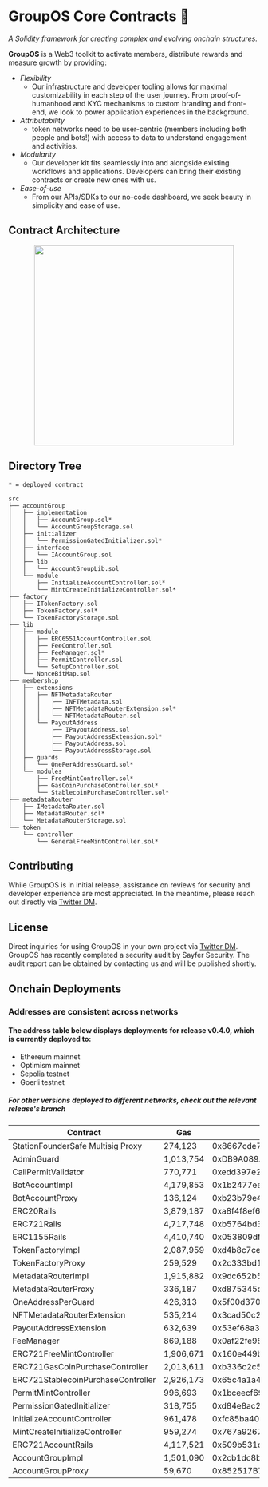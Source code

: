# GroupOS Core Contracts 🧙

_A Solidity framework for creating complex and evolving onchain structures._

**GroupOS** is a Web3 toolkit to activate members, distribute rewards and measure growth by providing:

  - *Flexibility* 
    - Our infrastructure and developer tooling allows for maximal customizability in each step of the user journey. From proof-of-humanhood and KYC mechanisms to custom branding and front-end, we look to power application experiences in the background.
  - *Attributability* 
    - token networks need to be user-centric (members including both people and bots!) with access to data to understand engagement and activities.
  - *Modularity* 
    - Our developer kit fits seamlessly into and alongside existing workflows and applications. Developers can bring their existing contracts or create new ones with us.
  - *Ease-of-use*
    - From our APIs/SDKs to our no-code dashboard, we seek beauty in simplicity and ease of use.


## Contract Architecture

<div style="text-align:center"><img src="https://github.com/0xStation/tokens-v1/assets/80549215/a68b8a19-4568-45a7-9d32-d5738409081e" width="400" ></div>

## Directory Tree

```
* = deployed contract

src
├── accountGroup
│   ├── implementation
│   │   ├── AccountGroup.sol*
│   │   └── AccountGroupStorage.sol
│   ├── initializer
│   │   └── PermissionGatedInitializer.sol*
│   ├── interface
│   │   └── IAccountGroup.sol
│   ├── lib
│   │   └── AccountGroupLib.sol
│   └── module
│       ├── InitializeAccountController.sol*
│       └── MintCreateInitializeController.sol*
├── factory
│   ├── ITokenFactory.sol
│   ├── TokenFactory.sol*
│   └── TokenFactoryStorage.sol
├── lib
│   ├── module
│   │   ├── ERC6551AccountController.sol
│   │   ├── FeeController.sol
│   │   ├── FeeManager.sol*
│   │   ├── PermitController.sol
│   │   └── SetupController.sol
│   └── NonceBitMap.sol
├── membership
│   ├── extensions
│   │   ├── NFTMetadataRouter
│   │   │   ├── INFTMetadata.sol
│   │   │   ├── NFTMetadataRouterExtension.sol*
│   │   │   └── NFTMetadataRouter.sol
│   │   └── PayoutAddress
│   │       ├── IPayoutAddress.sol
│   │       ├── PayoutAddressExtension.sol*
│   │       ├── PayoutAddress.sol
│   │       └── PayoutAddressStorage.sol
│   ├── guards
│   │   └── OnePerAddressGuard.sol*
│   └── modules
│       ├── FreeMintController.sol*
│       ├── GasCoinPurchaseController.sol*
│       └── StablecoinPurchaseController.sol*
├── metadataRouter
│   ├── IMetadataRouter.sol
│   ├── MetadataRouter.sol*
│   └── MetadataRouterStorage.sol
└── token
    └── controller
        └── GeneralFreeMintController.sol*
```

## Contributing

While GroupOS is in initial release, assistance on reviews for security and developer experience are most appreciated. In the meantime, please reach out directly via [Twitter DM](https://twitter.com/ilikesymmetry).

## License

Direct inquiries for using GroupOS in your own project via [Twitter DM](https://twitter.com/ilikesymmetry). GroupOS has recently completed a security audit by Sayfer Security. The audit report can be obtained by contacting us and will be published shortly.

## Onchain Deployments
### Addresses are consistent across networks
#### The address table below displays deployments for release v0.4.0, which is currently deployed to:
- Ethereum mainnet 
- Optimism mainnet 
- Sepolia testnet 
- Goerli testnet 
  
##### For other versions deployed to different networks, check out the relevant release's branch

| Contract | Gas | Address |
| --- | --- | --- |
| StationFounderSafe Multisig Proxy |  274,123 | 0x8667cde7a8De51ea1d0C8E215845E74c04192D09 |
| AdminGuard | 1,013,754 | 0xDB9A089A20D4b8cDef355ca474323b6C832D9776 | 
| CallPermitValidator | 770,771 | 0xedd397e2947f3c400db6f0b5914fb621838cfb72 | 
| BotAccountImpl | 4,179,853 | 0x1b2477eee03a4aff7a0079dcffafd068a922feb0 | 
| BotAccountProxy | 136,124 | 0xb23b79e466d8736f541354ab72d56f06ed0b7e5d |
| ERC20Rails | 3,879,187 | 0xa8f4f8ef600dd6ff538426fc206e8a1457d90d95 |  
| ERC721Rails | 4,717,748 | 0xb5764bd3ad21a58f723db04aeb97a428c7bdde2a | 
| ERC1155Rails | 4,410,740 | 0x053809dfdd2443616d324c93e1dfc6a2076f976b |  
| TokenFactoryImpl | 2,087,959 | 0xd4b8c7ceaf8d7fc4b34b157f31be0d8e9e9022af | 
| TokenFactoryProxy | 259,529 | 0x2c333bd1316ce1af9ebf017a595d6f8ab5f6bd1a | 
| MetadataRouterImpl | 1,915,882 | 0x9dc652b502731d9a41fb60bcce9bc33b74619b4c | 
| MetadataRouterProxy | 336,187 | 0xd875345db38a113f3dd8f766f57cbbd2c4c2ab99 | 
| OneAddressPerGuard | 426,313 | 0x5f00d3707f1e4183003e75d3e995b814fb8fabe6 | 
| NFTMetadataRouterExtension | 535,214 | 0x3cad50c2621a4da3a5199370ceb00d6055d29650 | 
| PayoutAddressExtension | 632,639 | 0x53ef68a35f9ae248f28584ab8e724896eb2d41c5 | 
| FeeManager | 869,188 | 0x0af22fe98babe7b3dedc14ba3e0f33e9e63444f3 | 
| ERC721FreeMintController | 1,906,671 | 0x160e449bf97edbf5427717271bbfffd53e3f109d | 
| ERC721GasCoinPurchaseController | 2,013,611 | 0xb336c2c5568b310ec5774cb6c577280c14c4dac2 | 
| ERC721StablecoinPurchaseController | 2,926,173 | 0x65c4a1a4627dff7d66b45b4775e13fe5194fd197 | 
| PermitMintController | 996,693 | 0x1bceecf6938f5dbcb551f526ad4a3f592ba15732 | 
| PermissionGatedInitializer | 318,755 | 0xd84e8ac29cb1e20e24ab1bafea36c16881d84856 | 
| InitializeAccountController | 961,478 | 0xfc85ba406338303d1a155364fa6dd5ad97c35f2a | 
| MintCreateInitializeController | 959,274 | 0x767a92675a01fbf1a33eb9b4c37e718a66d921cb |
| ERC721AccountRails | 4,117,521 | 0x509b531c8e979c85375370c0ba92ac44173c2d12 | 
| AccountGroupImpl | 1,501,090 | 0x2cb1dc8b63c32f03c6f496207027e1aaf9a47c0c | 
| AccountGroupProxy | 59,670 | 0x852517B7FFed0f98D714DD1787995AfF4d6b1892 | 
